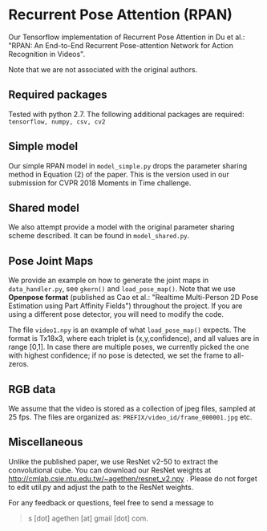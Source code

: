 # Recurrent Pose Attention (RPAN)
Our Tensorflow implementation of Recurrent Pose Attention in Du et al.: "RPAN: An End-to-End Recurrent Pose-attention Network for Action Recognition in Videos".

Note that we are not associated with the original authors.

## Required packages
Tested with python 2.7. The following additional packages are required: `tensorflow, numpy, csv, cv2`

## Simple model
Our simple RPAN model in `model_simple.py` drops the parameter sharing method in Equation (2) of the paper. This is the version used in our submission for CVPR 2018 Moments in Time challenge.

## Shared model
We also attempt provide a model with the original parameter sharing scheme described. It can be found in `model_shared.py`.

## Pose Joint Maps
We provide an example on how to generate the joint maps in `data_handler.py`, see `gkern()` and `load_pose_map()`. Note that we use **Openpose format** (published as Cao et al.: "Realtime Multi-Person 2D Pose Estimation using Part Affinity Fields") throughout the project. If you are using a different pose detector, you will need to modify the code.

The file `video1.npy` is an example of what `load_pose_map()` expects. The format is Tx18x3, where each triplet is (x,y,confidence), and all values are in range [0,1]. In case there are multiple poses, we currently picked the one with highest confidence; if no pose is detected, we set the frame to all-zeros.

## RGB data
We assume that the video is stored as a collection of jpeg files, sampled at 25 fps. The files are organized as: `PREFIX/video_id/frame_000001.jpg` etc.

## Miscellaneous
Unlike the published paper, we use ResNet v2-50 to extract the convolutional cube. You can download our ResNet weights at http://cmlab.csie.ntu.edu.tw/~agethen/resnet_v2.npy . Please do not forget to edit util.py and adjust the path to the ResNet weights.

For any feedback or questions, feel free to send a message to
> s [dot] agethen [at] gmail [dot] com.
